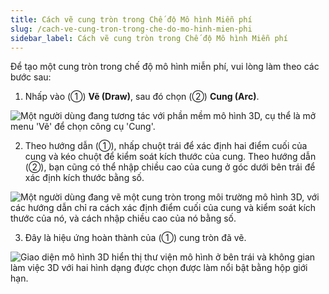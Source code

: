 ```yaml
---
title: Cách vẽ cung tròn trong Chế độ Mô hình Miễn phí
slug: /cach-ve-cung-tron-trong-che-do-mo-hinh-mien-phi
sidebar_label: Cách vẽ cung tròn trong Chế độ Mô hình Miễn phí
---
```


Để tạo một cung tròn trong chế độ mô hình miễn phí, vui lòng làm theo các bước sau:

1. Nhấp vào (①) **Vẽ (Draw)**, sau đó chọn (②) **Cung (Arc)**.

![Một người dùng đang tương tác với phần mềm mô hình 3D, cụ thể là mở menu 'Vẽ' để chọn công cụ 'Cung'.](https://storage.googleapis.com/jegavn_kb/image_jegavn/632.1.jpg)

2. Theo hướng dẫn (①), nhấp chuột trái để xác định hai điểm cuối của cung và kéo chuột để kiểm soát kích thước của cung. Theo hướng dẫn (②), bạn cũng có thể nhập chiều cao của cung ở góc dưới bên trái để xác định kích thước bằng số.

![Một người dùng đang vẽ một cung tròn trong môi trường mô hình 3D, với các hướng dẫn chỉ ra cách xác định điểm cuối của cung và kiểm soát kích thước của nó, và cách nhập chiều cao của nó bằng số.](https://storage.googleapis.com/jegavn_kb/image_jegavn/632.2.jpg)

3. Đây là hiệu ứng hoàn thành của (①) cung tròn đã vẽ.

![Giao diện mô hình 3D hiển thị thư viện mô hình ở bên trái và không gian làm việc 3D với hai hình dạng được chọn được làm nổi bật bằng hộp giới hạn.](https://storage.googleapis.com/jegavn_kb/image_jegavn/632.3.jpg)